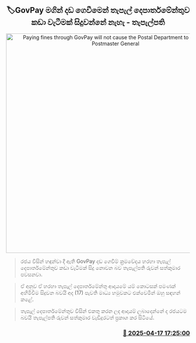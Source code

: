 <p align='center'><b><h2 align='center' title='Paying fines through GovPay will not cause the Postal Department to collapse - Postmaster General'>🏷GovPay මගින් දඩ ගෙවීමෙන් තැපැල් දෙපාර්තමේන්තුව කඩා වැටීමක් සිදුවන්නේ නැහැ - තැපැල්පති</h2></b></p>
<p align='center'><img src='https://helakuru.sgp1.cdn.digitaloceanspaces.com/esana/images/lib/ruwan-sathkumara-ny.jpg' width='600' alt='Paying fines through GovPay will not cause the Postal Department to collapse - Postmaster General'></p>

> රජය විසින් හඳුන්වා දී ඇති GovPay දඩ ගෙවීම් ක්‍රමවේදය හරහා තැපැල් දෙපාර්තමේන්තුව කඩා වැටීමක් සිදු ‍‍නොවන බව තැපැල්පති රුවන් සත්කුමාර පවසනවා.

> ඒ අනුව ඒ හරහා තැපැල් දෙපාර්තමේන්තු ආදායමේ යම් කොටසක් පමණක් අහිමිවීම සිදුවන බවයි අද (17) පැවති මාධ්‍ය හමුවකට එක්වෙමින් ඔහු සඳහන් කළේ.

> තැපැල් දෙපාර්තමේන්තුව විසින් එකතු කරන ලද ආදායම් ලබාදෙන්නේ ද රජයටම බවයි තැපැල්පති රුවන් සත්කුමාර වැඩිදුරටත් ප්‍රකාශ කර සිටියේ.



<h3 align='right'><a href='https://www.helakuru.lk/esana/p/109297/'>📅 2025-04-17 17:25:00</a></h3>
